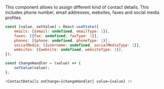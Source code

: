 This component allows to assign different kind of contact details. This includes phone number, email addresses,
websites, faxes and social media profiles.

```javascript
const [value, setValue] = React.useState({
    emails: [{email: undefined, emailType: 1}],
    faxes: [{fax: undefined, faxType: 1}],
    phones: [{phone: undefined, phoneType: 1}],
    socialMedia: [{username: undefined, socialMediaType: 1}],
    websites: [{website: undefined, websiteType: 1}],
});

const changeHandler = (value) => {
    setValue(value);
};

<ContactDetails onChange={changeHandler} value={value} />
```
